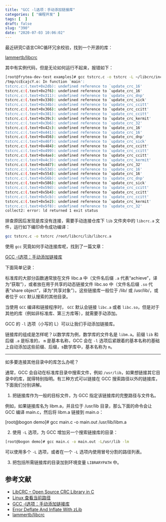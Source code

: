 ```yaml
---
title: "GCC -l选项：手动添加链接库"
categories: [ "编程开发" ]
tags: [  ]
draft: false
slug: "390"
date: "2020-07-03 10:06:02"
---
```


最近研究C语言CRC循环冗余校验，找到一个开源的库：

[lammertb/libcrc](https://github.com/lammertb/libcrc)

其中有实例代码，但是无论如何运行不起来，报错如下：

```bash
[root@frytea-dev-test examples]# gcc tstcrc.c -o tstcrc -L ~/libcrc/include
/tmp/ccEcajcY.o: In function `main':
tstcrc.c:(.text+0x2db): undefined reference to `update_crc_16'
tstcrc.c:(.text+0x2f6): undefined reference to `update_crc_16'
tstcrc.c:(.text+0x311): undefined reference to `update_crc_dnp'
tstcrc.c:(.text+0x330): undefined reference to `update_crc_sick'
tstcrc.c:(.text+0x34b): undefined reference to `update_crc_ccitt'
tstcrc.c:(.text+0x366): undefined reference to `update_crc_ccitt'
tstcrc.c:(.text+0x381): undefined reference to `update_crc_ccitt'
tstcrc.c:(.text+0x39c): undefined reference to `update_crc_kermit'
tstcrc.c:(.text+0x3b6): undefined reference to `update_crc_32'
tstcrc.c:(.text+0x42c): undefined reference to `update_crc_16'
tstcrc.c:(.text+0x441): undefined reference to `update_crc_16'
tstcrc.c:(.text+0x456): undefined reference to `update_crc_dnp'
tstcrc.c:(.text+0x46f): undefined reference to `update_crc_sick'
tstcrc.c:(.text+0x484): undefined reference to `update_crc_ccitt'
tstcrc.c:(.text+0x499): undefined reference to `update_crc_ccitt'
tstcrc.c:(.text+0x4ae): undefined reference to `update_crc_ccitt'
tstcrc.c:(.text+0x4c3): undefined reference to `update_crc_kermit'
tstcrc.c:(.text+0x4d7): undefined reference to `update_crc_32'
tstcrc.c:(.text+0x53d): undefined reference to `update_crc_16'
tstcrc.c:(.text+0x554): undefined reference to `update_crc_16'
tstcrc.c:(.text+0x56b): undefined reference to `update_crc_dnp'
tstcrc.c:(.text+0x586): undefined reference to `update_crc_sick'
tstcrc.c:(.text+0x59d): undefined reference to `update_crc_ccitt'
tstcrc.c:(.text+0x5b4): undefined reference to `update_crc_ccitt'
tstcrc.c:(.text+0x5cb): undefined reference to `update_crc_ccitt'
tstcrc.c:(.text+0x5e2): undefined reference to `update_crc_kermit'
tstcrc.c:(.text+0x5f8): undefined reference to `update_crc_32'
collect2: error: ld returned 1 exit status
```

排查原因后发现是库没有连接，需要手动连接仓库下 `lib` 文件夹中的 `libcrc.a` 文件，运行如下编印命令成功编译：

```bash
gcc tstcrc.c -o tstcrc /root/libcrc/lib/libcrc.a
```

使用 `gcc` 究竟如何手动连接库呢，找到了一篇文章：

[GCC -l选项：手动添加链接库](http://c.biancheng.net/view/2382.html)

下面简单记录：

标准库的大部分函数通常放在文件 libc.a 中（文件名后缀 `.a` 代表“achieve”，译为“获取”），或者放在用于共享的动态链接文件 libc.so 中（文件名后缀 `.so` 代表“share object”，译为“共享对象”）。这些链接库一般位于 /lib/ 或 /usr/lib/，或者位于 `GCC` 默认搜索的其他目录。

当使用 `GCC` 编译和链接程序时， `GCC` 默认会链接 `libc.a` 或者 `libc.so`，但是对于其他的库（例如非标准库、第三方库等），就需要手动添加。

GCC 的 `-l` 选项（小写的 L）可以让我们手动添加链接库。

链接库的组成是怎样呢？以数学库为例，数学库的文件名是 `libm.a`。前缀 `lib` 和后缀 `.a` 是标准的， `m` 是基本名称，GCC 会在 `-l` 选项后紧跟着的基本名称的基础上自动添加这些前缀、后缀，s数学库中，基本名称为 `m`。

---

如多要连接其他目录中的库怎么办呢？

通常，GCC 会自动在标准库目录中搜索文件，例如 `/usr/lib`，如果想链接其它目录中的库，就得特别指明。有三种方式可以链接在 GCC 搜索路径以外的链接库，下面我们分别讲解。

1) 把链接库作为一般的目标文件，为 GCC 指定该链接库的完整路径与文件名。

例如，如果链接库名为 libm.a，并且位于 /usr/lib 目录，那么下面的命令会让 GCC 编译 main.c，然后将 libm.a 链接到 main.o：

[root@bogon demo]# gcc main.c -o main.out /usr/lib/libm.a

2) 使用 `-L` 选项，为 GCC 增加另一个搜索链接库的目录：

```bash
[root@bogon demo]# gcc main.c -o main.out -L/usr/lib -lm
```

可以使用多个 `-L` 选项，或者在一个 `-L` 选项内使用冒号分割的路径列表。

3) 把包括所需链接库的目录加到环境变量 `LIBRARYPATH` 中。

## 参考文献

- [LibCRC – Open Source CRC Library in C](https://www.libcrc.org/)
- [Linux 查看当前路径](https://blog.csdn.net/hudaweikevin/article/details/14161625)
- [GCC -l选项：手动添加链接库](http://c.biancheng.net/view/2382.html)
- [Error Deflate And Inflate With zLib](https://stackoverflow.com/questions/1632201/error-deflate-and-inflate-with-zlib)
- [lammertb/libcrc](https://github.com/lammertb/libcrc)